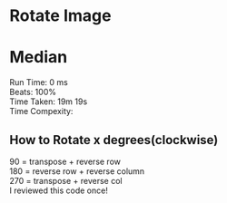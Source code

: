 Rotate Image
=========
# Median
Run Time: 0 ms              
Beats: 100%      
Time Taken: 19m 19s    
Time Compexity:
## How to Rotate x degrees(clockwise)
90 = transpose + reverse row   
180 = reverse row + reverse column    
270 = transpose + reverse col     
I reviewed this code once!  

